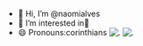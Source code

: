 - 👋 Hi, I’m @naomialves
- 👀 I’m interested in🎨
- 😄 Pronouns:corinthians 
  ![.](https://media1.tenor.com/m/7l4PXSCFjjQAAAAd/huh-cat.gif)
![.](https://c.tenor.com/hZ2bO2_rntMAAAAd/tenor.gif)
<!---
naomialves/naomialves is a ✨ special ✨ repository because its `README.md` (this file) appears on your GitHub profile.
You can click the Preview link to take a look at your changes.
--->
